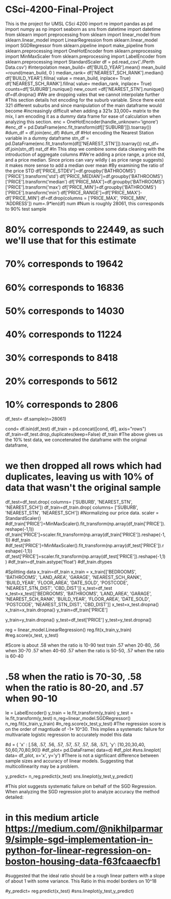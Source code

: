 # CSci-4200-Final-Project
This is the project for UMSL CSci 4200
import re
import pandas as pd
import numpy as np
import seaborn as sns
from datetime import datetime
from sklearn import preprocessing
from sklearn import linear_model
from sklearn.linear_model import LinearRegression
from sklearn.linear_model import SGDRegressor
from sklearn.pipeline import make_pipeline
from sklearn.preprocessing import OneHotEncoder
from sklearn.preprocessing import MinMaxScaler
from sklearn.preprocessing import LabelEncoder
from sklearn.preprocessing import StandardScaler
df = pd.read_csv('./Perth Data.csv')
#interpolation
mean_build= df['BUILD_YEAR'].mean()
mean_build =round(mean_build, 0 )
median_rank= df['NEAREST_SCH_RANK'].median()
df['BUILD_YEAR'].fillna( value = mean_build, inplace= True)
df['NEAREST_SCH_RANK'].fillna( value= median_rank, inplace= True)
counts=df['SUBURB'].nunique()
new_count =df['NEAREST_STN'].nunique()
df=df.dropna()
#We are dropping vales that we cannot interpolate further
#This section details hot encoding for the suburb variable. Since there exist 321 different suburbs and since manipulation of the main dataframe would become
#increasingly difficult when adding a 321x 33,000+ matrix to the mix, I am encoding it as a dummy data frame for ease of calculation when analyzing this section.
enc = OneHotEncoder(handle_unknown='ignore')
#enc_df = pd.DataFrame(enc.fit_transform(df[['SUBURB']]).toarray())
#dum_df = df.join(enc_df)
#dum_df
#Hot encoding the Nearest Station variable in a dummy dataframe
stn_df = pd.DataFrame(enc.fit_transform(df[['NEAREST_STN']]).toarray())
nst_df= df.join(stn_df)
nst_df
#In This step we combine some data cleaning with the introduction of aggregate columns
#We're adding a price range, a price std, and a price median. Since prices can vary wildly ( as price range suggests) it makes more sense to add a median over mean
#By examining the ratio of the price STD
df['PRICE_STDEV']=df.groupby('BATHROOMS')['PRICE'].transform('std')
df['PRICE_MEDIAN']=df.groupby('BATHROOMS')['PRICE'].transform('median')
df['PRICE_MAX']=df.groupby('BATHROOMS')['PRICE'].transform('max')
df['PRICE_MIN']=df.groupby('BATHROOMS')['PRICE'].transform('min')
df['PRICE_RANGE']=df['PRICE_MAX']-df['PRICE_MIN']
df=df.drop(columns = ['PRICE_MAX', 'PRICE_MIN', 'ADDRESS'])
num=.9*len(df)
num
#Num is roughly 28061, this corresponds to 90% test sample
# 80% corresponds to 22449, as such we'll use that for this estimate
# 70% corresponds to 19642
# 60% corresponds to 16836
# 50% corresponds to 14030
# 40% corresponds to 11224
# 30% corresponds to 8418
# 20% corresponds to 5612
# 10% corresponds to 2806
df_test= df.sample(n=28061)

cond= df.isin(df_test)
df_train = pd.concat([cond, df], axis="rows")
df_train=df_test.drop_duplicates(keep=False)
df_train
#The above gives us the 10% test data, we concetenated the dataframe with the original dataframe, 
# we then dropped all rows which had duplicates, leaving us with 10% of data that wasn't the original sample
df_test=df_test.drop( columns= ['SUBURB', 'NEAREST_STN', 'NEAREST_SCH'])
df_train=df_train.drop( columns= ['SUBURB', 'NEAREST_STN', 'NEAREST_SCH'])
#Normalizing our price data.
scaler = StandardScaler()
#df_train['PRICE']=MinMaxScaler().fit_transform(np.array(df_train['PRICE']).reshape(-1,1))
df_train['PRICE']=scaler.fit_transform(np.array(df_train['PRICE']).reshape(-1,1))
#df_train
#df_test['PRICE']=MinMaxScaler().fit_transform(np.array(df_test['PRICE']).reshape(-1,1))
df_test['PRICE']=scaler.fit_transform(np.array(df_test['PRICE']).reshape(-1,1))
#df_train=df_train.astype('float')
#df_train.dtypes


#Splitting data
x_train=df_train
x_train = x_train[['BEDROOMS', 'BATHROOMS', 'LAND_AREA', 'GARAGE', 'NEAREST_SCH_RANK', 'BUILD_YEAR', 'FLOOR_AREA', 'DATE_SOLD', 'POSTCODE', 'NEAREST_STN_DIST', 'CBD_DIST']]
x_test=df_test
x_test=x_test[['BEDROOMS', 'BATHROOMS', 'LAND_AREA', 'GARAGE', 'NEAREST_SCH_RANK', 'BUILD_YEAR', 'FLOOR_AREA', 'DATE_SOLD', 'POSTCODE', 'NEAREST_STN_DIST', 'CBD_DIST']]
x_test=x_test.dropna()
x_train=x_train.dropna()
y_train=df_train['PRICE']

y_train=y_train.dropna()
y_test=df_test['PRICE']
y_test=y_test.dropna()


reg = linear_model.LinearRegression()
reg.fit(x_train,y_train)
#reg.score(x_test, y_test)

#Score is about .58 when the ratio is 10-90 test train .57 when 20-80, .56 when 30-70 .57 when 40-60 .57 when the ratio is 50-50, .57 when the ratio is 60-40
# .58 when the ratio is 70-30, .58 when the ratio is 80-20, and .57 when 90-10
le = LabelEncoder()
y_train = le.fit_transform(y_train)
y_test = le.fit_transform(y_test)
n_reg=linear_model.SGDRegressor()
n_reg.fit(x_train,y_train)
#n_reg.score(x_test,y_test)
#The regression score is on the order of magntiude of -1* 10^30. This implies a systematic failure for multivariate logistic regression to accurately model this data

#d = { 'x' : [.58, .57, .56, .57, .57, .57, .57, .58, .57], 'y': [10,20,30,40, 50,60,70,80,90]}
#df_plot= pd.DataFrame( data=d)
#df_plot
#sns.lineplot( data= df_plot, x='x', y='y')
#There is not a signfiicant difference between sample sizes and accuracy of linear models. Suggesting that multicollinearity may be a problem.

y_predict= n_reg.predict(x_test)
sns.lineplot(y_test,y_predict)

#This plot suggests systematic failure on behalf of the SGD Regression. When analyzing the SGD regression plot to analyze accuracy the method detailed:
# in this medium article https://medium.com/@nikhilparmar9/simple-sgd-implementation-in-python-for-linear-regression-on-boston-housing-data-f63fcaaecfb1
#suggested that the ideal ratio should be a rough linear pattern with a slope of about 1 with some variance. This Ratio in this model borders on 10^18

#y_predict= reg.predict(x_test)
#sns.lineplot(y_test,y_predict)
